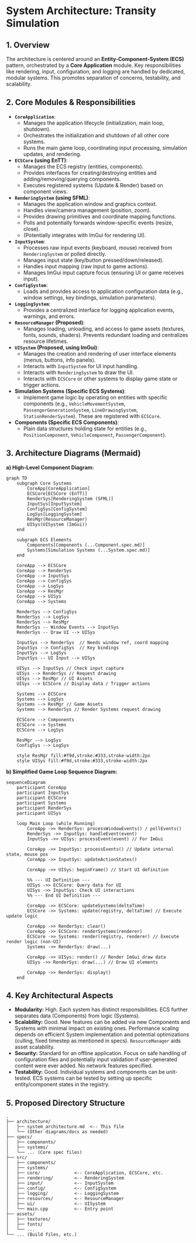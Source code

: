 # System Architecture: Transity Simulation

## 1. Overview

The architecture is centered around an **Entity-Component-System (ECS)** pattern, orchestrated by a **Core Application** module. Key responsibilities like rendering, input, configuration, and logging are handled by dedicated, modular systems. This promotes separation of concerns, testability, and scalability.

## 2. Core Modules & Responsibilities

*   **`CoreApplication`**:
    *   Manages the application lifecycle (initialization, main loop, shutdown).
    *   Orchestrates the initialization and shutdown of all other core systems.
    *   Runs the main game loop, coordinating input processing, simulation updates, and rendering.
*   **`ECSCore` (using EnTT)**:
    *   Manages the ECS registry (entities, components).
    *   Provides interfaces for creating/destroying entities and adding/removing/querying components.
    *   Executes registered systems (Update & Render) based on component views.
*   **`RenderingSystem` (using SFML)**:
    *   Manages the application window and graphics context.
    *   Handles view/camera management (position, zoom).
    *   Provides drawing primitives and coordinate mapping functions.
    *   Polls and potentially forwards window-specific events (resize, close).
    *   (Potentially integrates with ImGui for rendering UI).
*   **`InputSystem`**:
    *   Processes raw input events (keyboard, mouse) received from `RenderingSystem` or polled directly.
    *   Manages input state (key/button pressed/down/released).
    *   Handles input mapping (raw input to game actions).
    *   Manages ImGui input capture focus (ensuring UI or game receives input).
*   **`ConfigSystem`**:
    *   Loads and provides access to application configuration data (e.g., window settings, key bindings, simulation parameters).
*   **`LoggingSystem`**:
    *   Provides a centralized interface for logging application events, warnings, and errors.
*   **`ResourceManager` (Proposed)**:
    *   Manages loading, unloading, and access to game assets (textures, fonts, sounds, shaders). Prevents redundant loading and centralizes resource lifetimes.
*   **`UISystem` (Proposed, using ImGui)**:
    *   Manages the creation and rendering of user interface elements (menus, buttons, info panels).
    *   Interacts with `InputSystem` for UI input handling.
    *   Interacts with `RenderingSystem` to draw the UI.
    *   Interacts with `ECSCore` or other systems to display game state or trigger actions.
*   **Simulation Systems (Specific ECS Systems)**:
    *   Implement game logic by operating on entities with specific components (e.g., `VehicleMovementSystem`, `PassengerGenerationSystem`, `LineDrawingSystem`, `StationRenderSystem`). These are registered with `ECSCore`.
*   **Components (Specific ECS Components)**:
    *   Plain data structures holding state for entities (e.g., `PositionComponent`, `VehicleComponent`, `PassengerComponent`).

## 3. Architecture Diagrams (Mermaid)

**a) High-Level Component Diagram:**

```mermaid
graph TD
    subgraph Core Systems
        CoreApp[CoreApplication]
        ECSCore[ECSCore (EnTT)]
        RenderSys[RenderingSystem (SFML)]
        InputSys[InputSystem]
        ConfigSys[ConfigSystem]
        LogSys[LoggingSystem]
        ResMgr(ResourceManager)
        UISys(UISystem (ImGui))
    end

    subgraph ECS Elements
        Components[Components (...Component.spec.md)]
        Systems[Simulation Systems (...System.spec.md)]
    end

    CoreApp --> ECSCore
    CoreApp --> RenderSys
    CoreApp --> InputSys
    CoreApp --> ConfigSys
    CoreApp --> LogSys
    CoreApp --> ResMgr
    CoreApp --> UISys
    CoreApp --> Systems

    RenderSys --> ConfigSys
    RenderSys --> LogSys
    RenderSys --> ResMgr
    RenderSys -- Window Events --> InputSys
    RenderSys -- Draw UI --> UISys

    InputSys --> RenderSys  // Needs window ref, coord mapping
    InputSys --> ConfigSys  // Key bindings
    InputSys --> LogSys
    InputSys -- UI Input --> UISys

    UISys --> InputSys // Check input capture
    UISys --> RenderSys // Request drawing
    UISys --> ResMgr // UI Assets
    UISys --> ECSCore // Display data / Trigger actions

    Systems --> ECSCore
    Systems --> LogSys
    Systems --> ResMgr // Game Assets
    Systems --> RenderSys // Render Systems request drawing

    ECSCore --> Components
    ECSCore --> Systems
    ECSCore --> LogSys

    ResMgr --> LogSys
    ConfigSys --> LogSys

    style ResMgr fill:#f9d,stroke:#333,stroke-width:2px
    style UISys fill:#f9d,stroke:#333,stroke-width:2px
```

**b) Simplified Game Loop Sequence Diagram:**

```mermaid
sequenceDiagram
    participant CoreApp
    participant InputSys
    participant ECSCore
    participant Systems
    participant RenderSys
    participant UISys

    loop Main Loop (while Running)
        CoreApp ->> RenderSys: processWindowEvents() / pollEvents()
        RenderSys ->> InputSys: handleEvent(event)
        InputSys ->> UISys: processEvent(event) // For ImGui

        CoreApp ->> InputSys: processEvents() // Update internal state, mouse pos
        CoreApp ->> InputSys: updateActionStates()

        CoreApp ->> UISys: beginFrame() // Start UI definition

        %% --- UI Definition ---
        UISys ->> ECSCore: Query data for UI
        UISys ->> InputSys: Check UI interactions
        %% --- End UI Definition ---

        CoreApp ->> ECSCore: updateSystems(deltaTime)
        ECSCore ->> Systems: update(registry, deltaTime) // Execute update logic

        CoreApp ->> RenderSys: clear()
        CoreApp ->> ECSCore: renderSystems(renderer)
        ECSCore ->> Systems: render(registry, renderer) // Execute render logic (non-UI)
        Systems ->> RenderSys: draw(...)

        CoreApp ->> UISys: render() // Render ImGui draw data
        UISys ->> RenderSys: draw(...) // Draw UI elements

        CoreApp ->> RenderSys: display()
    end
```

## 4. Key Architectural Aspects

*   **Modularity:** High. Each system has distinct responsibilities. ECS further separates data (Components) from logic (Systems).
*   **Scalability:** Good. New features can be added via new Components and Systems with minimal impact on existing ones. Performance scaling depends on efficient System implementation and potential optimizations (culling, fixed timestep as mentioned in specs). `ResourceManager` aids asset scalability.
*   **Security:** Standard for an offline application. Focus on safe handling of configuration files and potentially input validation if user-generated content were ever added. No network features specified.
*   **Testability:** Good. Individual systems and components can be unit-tested. ECS systems can be tested by setting up specific entity/component states in the registry.

## 5. Proposed Directory Structure

```
.
├── architecture/
│   ├── system_architecture.md  <-- This file
│   └── (Other diagrams/docs as needed)
├── specs/
│   ├── components/
│   ├── systems/
│   └── ... (Core spec files)
├── src/
│   ├── components/
│   ├── systems/
│   ├── core/             <-- CoreApplication, ECSCore, etc.
│   ├── rendering/        <-- RenderingSystem
│   ├── input/            <-- InputSystem
│   ├── config/           <-- ConfigSystem
│   ├── logging/          <-- LoggingSystem
│   ├── resources/        <-- ResourceManager
│   ├── ui/               <-- UISystem
│   └── main.cpp          <-- Entry point
├── assets/
│   ├── textures/
│   ├── fonts/
│   └── ...
└── ... (Build files, etc.)